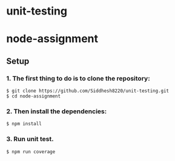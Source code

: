 # unit-testing
# node-assignment

## Setup

### 1. The first thing to do is to clone the repository:

```
$ git clone https://github.com/Siddhesh8220/unit-testing.git
$ cd node-assignment
```

### 2. Then install the dependencies:

```
$ npm install
```

### 3. Run unit test.

```
$ npm run coverage
```
